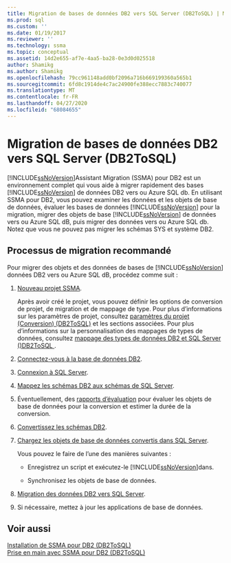 ```yaml
---
title: Migration de bases de données DB2 vers SQL Server (DB2ToSQL) | Microsoft Docs
ms.prod: sql
ms.custom: ''
ms.date: 01/19/2017
ms.reviewer: ''
ms.technology: ssma
ms.topic: conceptual
ms.assetid: 14d2e655-af7e-4aa5-ba28-0e3d0d025518
author: Shamikg
ms.author: Shamikg
ms.openlocfilehash: 79cc961148add0bf2096a716b669199360a565b1
ms.sourcegitcommit: 6fd8c1914de4c7ac24900fe388ecc7883c740077
ms.translationtype: MT
ms.contentlocale: fr-FR
ms.lasthandoff: 04/27/2020
ms.locfileid: "68084655"
---
```

# <a name="migrating-db2-databases-to-sql-server-db2tosql"></a>Migration de bases de données DB2 vers SQL Server (DB2ToSQL)
[!INCLUDE[ssNoVersion](../../includes/ssnoversion-md.md)]Assistant Migration (SSMA) pour DB2 est un environnement complet qui vous aide à migrer rapidement des bases [!INCLUDE[ssNoVersion](../../includes/ssnoversion-md.md)] de données DB2 vers ou Azure SQL db. En utilisant SSMA pour DB2, vous pouvez examiner les données et les objets de base de données, évaluer les bases de données [!INCLUDE[ssNoVersion](../../includes/ssnoversion-md.md)] pour la migration, migrer des objets de base [!INCLUDE[ssNoVersion](../../includes/ssnoversion-md.md)] de données vers ou Azure SQL dB, puis migrer des données vers ou Azure SQL db. Notez que vous ne pouvez pas migrer les schémas SYS et système DB2.  
  
## <a name="recommended-migration-process"></a>Processus de migration recommandé  
Pour migrer des objets et des données de bases de [!INCLUDE[ssNoVersion](../../includes/ssnoversion-md.md)] données DB2 vers ou Azure SQL dB, procédez comme suit :  
  
1.  [Nouveau projet SSMA](https://msdn.microsoft.com/66437b45-4686-4fc7-a91b-ebde45e0f1b0).  
  
    Après avoir créé le projet, vous pouvez définir les options de conversion de projet, de migration et de mappage de type. Pour plus d’informations sur les paramètres de projet, consultez [paramètres du projet &#40;Conversion&#41; &#40;DB2ToSQL&#41;](../../ssma/db2/project-settings-conversion-db2tosql.md) et les sections associées. Pour plus d’informations sur la personnalisation des mappages de types de données, consultez [mappage des types de données DB2 et SQL Server &#40;&#41;DB2ToSQL ](../../ssma/db2/mapping-db2-and-sql-server-data-types-db2tosql.md).  
  
2.  [Connectez-vous à la base de données DB2](https://msdn.microsoft.com/5eb5801d-f0c3-4127-97c0-0b1ef49f4844).  
  
3.  [Connexion à SQL Server](https://msdn.microsoft.com/b59803cb-3cc6-41cc-8553-faf90851410e).  
  
4.  [Mappez les schémas DB2 aux schémas de SQL Server](https://msdn.microsoft.com/05ff7bd4-e60b-4f48-a893-bc2346aa9a8a).  
  
5.  Éventuellement, des [rapports d’évaluation](https://msdn.microsoft.com/9e13eba0-e3cf-4205-974f-c00f982061de) pour évaluer les objets de base de données pour la conversion et estimer la durée de la conversion.  
  
6.  [Convertissez les schémas DB2](https://msdn.microsoft.com/7947efc3-ca86-4ec5-87ce-7603059c75a0).  
  
7.  [Chargez les objets de base de données convertis dans SQL Server](https://msdn.microsoft.com/f4ea1ced-9f9f-4a9d-88ab-81dbab64adc3).  
  
    Vous pouvez le faire de l’une des manières suivantes :  
  
    -   Enregistrez un script et exécutez-le [!INCLUDE[ssNoVersion](../../includes/ssnoversion-md.md)]dans.  
  
    -   Synchronisez les objets de base de données.  
  
8.  [Migration des données DB2 vers SQL Server](https://msdn.microsoft.com/86cbd39f-6dac-409a-9ce1-7dd54403f84b).  
  
9. Si nécessaire, mettez à jour les applications de base de données.  
  
## <a name="see-also"></a>Voir aussi  
[Installation de SSMA pour DB2 &#40;DB2ToSQL&#41;](../../ssma/db2/installing-ssma-for-db2-db2tosql.md)  
[Prise en main avec SSMA pour DB2 &#40;DB2ToSQL&#41;](../../ssma/db2/getting-started-with-ssma-for-db2-db2tosql.md)  
  
